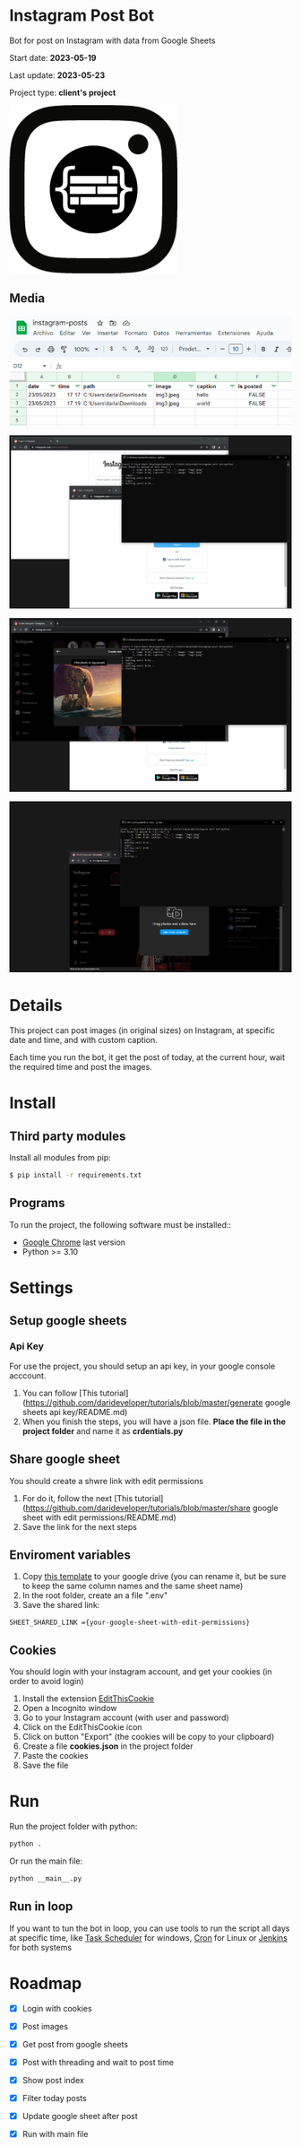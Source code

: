 # Instagram Post Bot

Bot for post on Instagram with data from Google Sheets

Start date: **2023-05-19**

Last update: **2023-05-23**

Project type: **client&#x27;s project**

![Logo](https://github.com/darideveloper/instagram-post-bot/blob/master/logo.png?raw=true)

## Media

![google sheets](https://github.com/darideveloper/instagram-post-bot/blob/master/screenshots/google-sheets.png?raw=true)

![running 1](https://github.com/darideveloper/instagram-post-bot/blob/master/screenshots/running-1.png?raw=true)

![running 2](https://github.com/darideveloper/instagram-post-bot/blob/master/screenshots/running-2.png?raw=true)

![running 3](https://github.com/darideveloper/instagram-post-bot/blob/master/screenshots/running-3.png?raw=true)

# Details

This project can post images (in original sizes) on Instagram, at specific date and time, and with custom caption.

Each time you run the bot, it get the post of today, at the current hour, wait the required time and post the images.

# Install

## Third party modules

Install all modules from pip: 

``` bash
$ pip install -r requirements.txt
```

## Programs

To run the project, the following software must be installed:: 

* [Google Chrome](https://www.google.com/intl/es/chrome) last version
* Python &gt;= 3.10

# Settings

## Setup google sheets

### Api Key

For use the project, you should setup an api key, in your google console acccount. 

1. You can follow  [This tutorial](https://github.com/darideveloper/tutorials/blob/master/generate google sheets api key/README.md)
2. When you finish the steps, you will have a json file. **Place the file in the project folder** and name it as **crdentials.py**

## Share google sheet

You should create a shwre link with edit permissions


1. For do it, follow the next [This tutorial](https://github.com/darideveloper/tutorials/blob/master/share google sheet with edit permissions/README.md)
2. Save the link for the next steps

## Enviroment variables

1. Copy [this template](https://docs.google.com/spreadsheets/d/1CDUQe4LM-_koQv9mx1RjHdKM8skL0a_K41y3gE5MjR8/edit?usp=sharing) to your google drive (you can rename it, but be sure to keep the same column names and the same sheet name)
2. In the root folder, create an a file &quot;.env&quot;
3. Save the shared link:
```shell
SHEET_SHARED_LINK ={your-google-sheet-with-edit-permissions}
```

## Cookies

You should login with your instagram account, and get your cookies (in order to avoid login)

1. Install the extension [EditThisCookie](https://chrome.google.com/webstore/detail/editthiscookie/fngmhnnpilhplaeedifhccceomclgfbg?hl=es)
2. Open a Incognito window 
2. Go to your Instagram account (with user and password)
3. Click on the EditThisCookie icon
4. Click on button &quot;Export&quot; (the cookies will be copy to your clipboard)
5. Create a file **cookies.json** in the project folder
6. Paste the cookies
7. Save the file

# Run

Run the project folder with python: 
```sh
python .
```

Or run the main file:
```sh
python __main__.py
```

## Run in loop

If you want to tun the bot in loop, you can use tools to run the script all days at specific time, like [Task Scheduler](https://learn.microsoft.com/en-us/windows/win32/taskschd/task-scheduler-start-page) for windows, [Cron](https://www.google.com/search?q=linux+cronjobs&amp;oq=linux+cronjobs&amp;aqs=chrome..69i57.3719j0j1&amp;sourceid=chrome&amp;ie=UTF-8) for Linux or [Jenkins](https://www.jenkins.io/) for both systems

# Roadmap

* [x] Login with cookies
* [x] Post images
* [x] Get post from google sheets
* [x] Post with threading and wait to post time
* [x] Show post index
* [x] Filter today posts
* [x] Update google sheet after post
* [x] Run with main file

